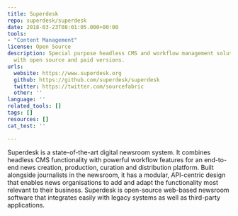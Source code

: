 ```yaml
---
title: Superdesk
repo: superdesk/superdesk
date: 2018-03-23T08:01:05.000+00:00
tools:
- "Content Management"
license: Open Source
description: Special purpose headless CMS and workflow management solution for newsrooms
  with open source and paid versions.
urls:
  website: https://www.superdesk.org
  github: https://github.com/superdesk/superdesk
  twitter: https://twitter.com/sourcefabric
  other: ''
language: ''
related_tools: []
tags: []
resources: []
cat_test: ''

---
```

Superdesk is a state-of-the-art digital newsroom system. It combines headless CMS functionality with powerful workflow features for an end-to-end news creation, production, curation and distribution platform. Built alongside journalists in the newsroom, it has a modular, API-centric design that enables news organisations to add and adapt the functionality most relevant to their business. Superdesk is open-source web-based newsroom software that integrates easily with legacy systems as well as third-party applications.
